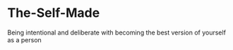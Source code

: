 # The-Self-Made
Being intentional and deliberate with becoming the best version of yourself as a person
